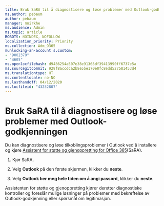 ```yaml
---
title: Bruk SaRA til å diagnostisere og løse problemer med Outlook-godkjenningen
ms.author: pebaum
author: pebaum
manager: mnirkhe
ms.audience: Admin
ms.topic: article
ROBOTS: NOINDEX, NOFOLLOW
localization_priority: Priority
ms.collection: Adm_O365
munlocking-an-account s.custom:
- "9002370"
- "4605"
ms.openlocfilehash: d9486254a507e38e91365df39413990ff6737e5a
ms.sourcegitcommit: 929f8accdca2b8e5be170e0fc8edd527581453d4
ms.translationtype: HT
ms.contentlocale: nb-NO
ms.lasthandoff: 04/12/2020
ms.locfileid: "43232807"
---
```

# <a name="use-sara-to-diagnose-and-resolve-outlook-authentication-issues"></a>Bruk SaRA til å diagnostisere og løse problemer med Outlook-godkjenningen

Du kan diagnostisere og løse tilkoblingsproblemer i Outlook ved å installere og kjøre [Assistent for støtte og gjenoppretting for Office 365](https://diagnostics.office.com/#/)(SaRA).

1. Kjør SaRA.

2. Velg **Outlook** på den første skjermen, klikker du **neste**.

3. Velg **Outlook ber meg hele tiden om å angi passord**, klikker du **neste**.

Assistenten for støtte og gjenoppretting kjører deretter diagnostiske kontroller og foreslår mulige løsninger på problemer med bekreftelse av Outlook-godkjenning eller spørsmål om legitimasjon.
